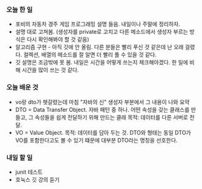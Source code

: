 ### 오늘 한 일
* 포비의 자동차 경주 게임 프로그래밍 설명 들음. 내일이나 주말에 정리하자.
* 설명 대로 고쳐봄. (생성자를 private로 고치고 다른 메소드에서 생성자 부르는 방식은 다시 확인해봐야 할 것 같음)
* 알고리즘 구현 - 아직 깃에 안 올림. 다른 분들은 빨리 푸신 것 같은데 난 오래 걸렸다. 컬렉션, 배열의 메소드를 잘 알면 더 빨리 풀 수 있을 것 같다.
* 깃 설명은 조금밖에 못 봄. 내일은 시간을 어떻게 쓰는지 체크해야겠다. 한 일에 비해 시간을 많이 쓰는 것 같다.
   
### 오늘 배운 것
* vo랑 dto가 헷갈렸는데 마침 "자바의 신" 생성자 부분에서 그 내용이 나와 요약
* DTO = Data Transfer Object. 자바 패턴 중 하나.
  어떤 속성을 갖는 클래스를 만들고, 그 속성들을 쉽게 전달하기 위해 만드는 클래
  목적: 데이터를 다른 서버로 전달.
* VO = Value Object. 목적: 데이터를 담아 두는 것. DTO와 형태는 동일
  DTO가 VO를 포함한다고도 볼 수 있기 떄문에 대부분 DTO라는 명칭을 선호한다.
 
 ### 내일 할 일
 * junit 테스트
 * 호눅스 깃 강의 듣기
